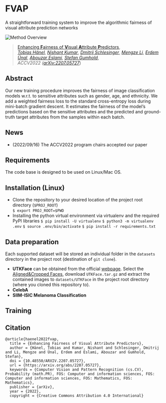 # **FVAP**

A straightforward training system to improve the algorithmic fairness of visual attribute prediction networks

![Method Overview](assets/title_image.png)

> [Enhancing **F**airness of **V**isual **A**ttribute **P**redictors](https://arxiv.org/abs/2207.05727), <br>
> [_Tobias Hänel_](https://arxiv.org/search/cs?searchtype=author&query=Hänel%2C+Tobias), [_Nishant Kumar_](https://arxiv.org/search/cs?searchtype=author&query=Kumar%2C+Nishant), [_Dmitrij Schlesinger_](https://arxiv.org/search/cs?searchtype=author&query=Schlesinger%2C+Dmitrij), [_Mengze Li_](https://arxiv.org/search/cs?searchtype=author&query=Li%2C+Mengze), [_Erdem Ünal_](https://arxiv.org/search/cs?searchtype=author&query=Ünal%2C+Erdem), [_Abouzar Eslami_](https://arxiv.org/search/cs?searchtype=author&query=Eslami%2C+Abouzar), [_Stefan Gumhold_](https://arxiv.org/search/cs?searchtype=author&query=Gumhold%2C+Stefan), <br>
> *ACCV2022 ([arXiv:2207.05727](https://arxiv.org/abs/2207.05727)*)

## Abstract
Our new training procedure improves the fairness of image classification models w.r.t. to sensitive attributes such as
gender, age, and ethnicity. We add a weighted fairness loss to the standard cross-entropy loss during mini-batch
gradient descent. It estimates the fairness of the model’s  predictions based on the sensitive attributes and the
predicted and ground-truth target attributes from the samples within each batch.

## News
* (2022/09/16) The ACCV2022 program chairs accepted our paper

## Requirements
The code base is designed to be used on Linux/Mac OS.

## Installation (Linux)
* Clone the repository to your desired location of the project root directory (`$PROJ_ROOT`)<br> 
``$ export PROJ_ROOT=$PWD``
* Installing the python virtual environment via virtualenv and the required PyPI libraries
``$ pip install -U virtualenv``
``$ python3 -m virtualenv .env``
``$ source .env/bin/activate``
``$ pip install -r requirements.txt``

## Data preparation
Each supported dataset will be stored an individual folder in the `datasets` directory in the project root (destination of `git clone`).
* **UTKFace** can be obtained from the official [webpage](https://susanqq.github.io/UTKFace/). Select the [Aligned&Cropped Faces](https://drive.google.com/drive/folders/0BxYys69jI14kU0I1YUQyY1ZDRUE?resourcekey=0-01Pth1hq20K4kuGVkp3oBw), download `UTKFace.tar.gz` and extract the contained images to `datasets/UTKFace` in the project root directory (where you cloned this repository to).
* **CelebA**
* **SIIM-ISIC Melanoma Classification**

## Training

## Citation
```
@article{haenel2022fvap,
  title = {Enhancing Fairness of Visual Attribute Predictors},
  author = {Hänel, Tobias and Kumar, Nishant and Schlesinger, Dmitrij and Li, Mengze and Ünal, Erdem and Eslami, Abouzar and Gumhold, Stefan},
  doi = {10.48550/ARXIV.2207.05727},
  url = {https://arxiv.org/abs/2207.05727},
  keywords = {Computer Vision and Pattern Recognition (cs.CV), Probability (math.PR), FOS: Computer and information sciences, FOS: Computer and information sciences, FOS: Mathematics, FOS: Mathematics},
  publisher = {arXiv},
  year = {2022},
  copyright = {Creative Commons Attribution 4.0 International}
```